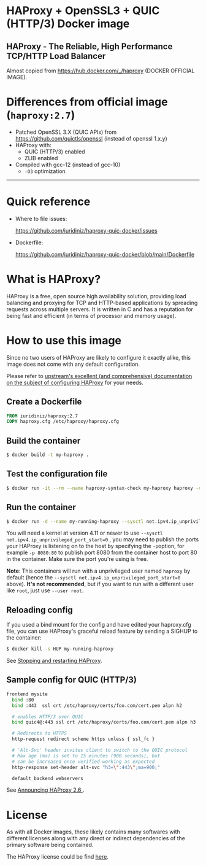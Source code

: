
# HAProxy + OpenSSL3 + QUIC (HTTP/3) Docker image

## HAProxy - The Reliable, High Performance TCP/HTTP Load Balancer

Almost copied from https://hub.docker.com/_/haproxy (DOCKER OFFICIAL IMAGE).

# Differences from official image (`haproxy:2.7`)
* Patched OpenSSL 3.X (QUIC APIs) from https://github.com/quictls/openssl (instead of openssl 1.x.y)
* HAProxy with:
   * QUIC (HTTP/3) enabled
   * ZLIB enabled
* Compiled with gcc-12 (instead of gcc-10)
  * `-O3` optimization

---------------
# Quick reference 

* Where to file issues:

   https://github.com/iuridiniz/haproxy-quic-docker/issues

* Dockerfile:

   https://github.com/iuridiniz/haproxy-quic-docker/blob/main/Dockerfile

# What is HAProxy?

HAProxy is a free, open source high availability solution, providing load balancing and proxying for TCP and HTTP-based applications by spreading requests across multiple servers. It is written in C and has a reputation for being fast and efficient (in terms of processor and memory usage).

# How to use this image

Since no two users of HAProxy are likely to configure it exactly alike, this image does not come with any default configuration.

Please refer to [upstream's excellent (and comprehensive) documentation on the subject of configuring HAProxy](http://docs.haproxy.org/) for your needs.

## Create a Dockerfile

```Dockerfile
FROM iuridiniz/haproxy:2.7
COPY haproxy.cfg /etc/haproxy/haproxy.cfg
```

## Build the container

```bash
$ docker build -t my-haproxy .
```

## Test the configuration file

```bash
$ docker run -it --rm --name haproxy-syntax-check my-haproxy haproxy -c -f /etc/haproxy/haproxy.cfg
````

## Run the container

```bash
$ docker run -d --name my-running-haproxy --sysctl net.ipv4.ip_unprivileged_port_start=0 my-haproxy
``` 
You will need a kernel at version 4.11 or newer to use `--sysctl net.ipv4.ip_unprivileged_port_start=0` , you may need to publish the ports your HAProxy is listening on to the host by specifying the `-p`option, for example `-p 8080:80` to publish port 8080 from the container host to port 80 in the container. Make sure the port you're using is free.

**Note**: This containers will run with a unprivileged user named `haproxy` by default (hence the `--sysctl net.ipv4.ip_unprivileged_port_start=0` above). **It's not recommended**, but if you want to run with a different user like `root`, just use `--user root`.

## Reloading config

If you used a bind mount for the config and have edited your haproxy.cfg file, you can use HAProxy's graceful reload feature by sending a SIGHUP to the container:

```bash
$ docker kill -s HUP my-running-haproxy
```

See [Stopping and restarting HAProxy](http://www.haproxy.org/download/2.7/doc/management.txt).

## Sample config for QUIC (HTTP/3)

```bash
frontend mysite
  bind :80
  bind :443  ssl crt /etc/haproxy/certs/foo.com/cert.pem alpn h2

  # enables HTTP/3 over QUIC
  bind quic4@:443 ssl crt /etc/haproxy/certs/foo.com/cert.pem alpn h3

  # Redirects to HTTPS
  http-request redirect scheme https unless { ssl_fc }

  # 'Alt-Svc' header invites client to switch to the QUIC protocol
  # Max age (ma) is set to 15 minutes (900 seconds), but
  # can be increased once verified working as expected
  http-response set-header alt-svc "h3=\":443\";ma=900;"

  default_backend webservers
```

See [Announcing HAProxy 2.6
](https://www.haproxy.com/blog/announcing-haproxy-2-6/).

# License

As with all Docker images, these likely contains many softwares with different licenses along with any direct or indirect dependencies of the primary software being contained.

The HAProxy license could be find [here](https://www.haproxy.org/download/1.3/doc/LICENSE).

